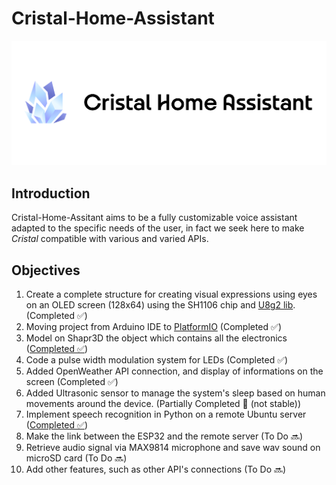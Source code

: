 # Cristal-Home-Assistant

<p align="center">
  <img width="2000" src="https://github.com/4strium/Cristal-Home-Assistant/blob/main/image/cover-1.png?raw=true" alt="Cristal Home Assistant logo">
</p>

## Introduction
Cristal-Home-Assitant aims to be a fully customizable voice assistant adapted to the specific needs of the user, in fact we seek here to make *Cristal* compatible with various and varied APIs.
 
## Objectives 
1. Create a complete structure for creating visual expressions using eyes on an OLED screen (128x64) using the SH1106 chip and [U8g2 lib](https://github.com/olikraus/u8g2). (Completed ✅)
2. Moving project from Arduino IDE to [PlatformIO](https://platformio.org/) (Completed ✅)
3. Model on Shapr3D the object which contains all the electronics ([Completed ✅](https://github.com/4strium/Cristal-Home-Assistant/tree/main/models))
4. Code a pulse width modulation system for LEDs (Completed ✅)
5. Added OpenWeather API connection, and display of informations on the screen (Completed ✅)
6. Added Ultrasonic sensor to manage the system's sleep based on human movements around the device. (Partially Completed 🔀 (not stable))
7. Implement speech recognition in Python on a remote Ubuntu server ([Completed ✅](https://github.com/4strium/Cristal-Home-Assistant/tree/main/Wav-server))
8. Make the link between the ESP32 and the remote server (To Do 🔜)
9. Retrieve audio signal via MAX9814 microphone and save wav sound on microSD card (To Do 🔜)
10. Add other features, such as other API's connections (To Do 🔜)